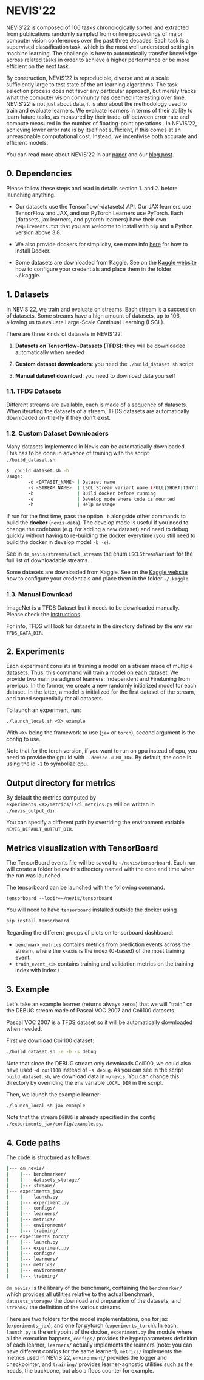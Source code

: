 # NEVIS'22

NEVIS’22 is composed of 106 tasks chronologically sorted and extracted from
publications randomly sampled from online proceedings of major computer vision
conferences over the past three decades. Each task is a supervised
classification task, which is the most well understood setting in machine
learning. The challenge is how to automatically transfer knowledge across
related tasks in order to achieve a higher performance or be more efficient on
the next task.

By construction, NEVIS’22 is reproducible, diverse and at a scale sufficiently
large to test state of the art learning algorithms. The task selection process
does not favor any particular approach, but merely tracks what the computer
vision community has deemed interesting over time. NEVIS’22 is not just about
data, it is also about the methodology used to train and evaluate learners. We
evaluate learners in terms of their ability to learn future tasks, as measured
by their trade-off between error rate and compute measured in the number of
floating-point operations . In NEVIS’22, achieving lower error rate is by itself
not sufficient, if this comes at an unreasonable computational cost. Instead, we
incentivise both accurate and efficient models.

You can read more about NEVIS'22 in our [paper](TODO) and our [blog post](TODO).

## 0. Dependencies

Please follow these steps and read in details section 1. and 2. before launching
anything.

-   Our datasets use the Tensorflow(-datasets) API. Our JAX learners use
    TensorFlow and JAX, and our PyTorch Learners use PyTorch. Each (datasets,
    jax learners, and pytorch learners) have their own `requirements.txt` that
    you are welcome to install with `pip` and a Python version above 3.8.

-   We also provide dockers for simplicity, see more info
    [here](https://docs.docker.com/get-docker/) for how to install Docker.

-   Some datasets are downloaded from Kaggle. See on the
    [Kaggle website](https://www.kaggle.com/docs/api) how to configure your
    credentials and place them in the folder ~/.kaggle.

## 1. Datasets

In NEVIS'22, we train and evaluate on streams. Each stream is a succession of
datasets. Some streams have a high amount of datasets, up to 106, allowing us to
evaluate Large-Scale Continual Learning (LSCL).

There are three kinds of datasets in NEVIS'22:

1.  **Datasets on Tensorflow-Datasets (TFDS)**: they will be downloaded
    automatically when needed

2.  **Custom dataset downloaders**: you need the `./build_dataset.sh` script

3.  **Manual dataset download**: you need to download data yourself

### 1.1. TFDS Datasets

Different streams are available, each is made of a sequence of datasets. When
iterating the datasets of a stream, TFDS datasets are automatically downloaded
on-the-fly if they don't exist.

### 1.2. Custom Dataset Downloaders

Many datasets implemented in Nevis can be automatically downloaded. This has to
be done in advance of training with the script `./build_dataset.sh`:

```bash
$ ./build_dataset.sh -h
Usage:
        -d <DATASET_NAME> | Dataset name
        -s <STREAM_NAME>  | LSCL Stream variant name (FULL|SHORT|TINY|DEBUG|...)
        -b                | Build docker before running
        -e                | Develop mode where code is mounted
        -h                | Help message
```

If run for the first time, pass the option `-b` alongside other commands to
build the **docker** (`nevis-data`). The develop mode is useful if you need to
change the codebase (e.g. for adding a new dataset) and need to debug quickly
without having to re-building the docker everytime (you still need to build the
docker in develop mode! `-b -e`).

See in `dm_nevis/streams/lscl_streams` the enum `LSCLStreamVariant` for the full
list of downloadable streams.

Some datasets are downloaded from Kaggle. See on the
[Kaggle website](https://www.kaggle.com/docs/api) how to configure your
credentials and place them in the folder `~/.kaggle`.

### 1.3. Manual Download

ImageNet is a TFDS Dataset but it needs to be downloaded manually. Please check
the [instructions](https://www.tensorflow.org/datasets/catalog/imagenet2012).

For info, TFDS will look for datasets in the directory defined by the env var
`TFDS_DATA_DIR`.

## 2. Experiments

Each experiment consists in training a model on a stream made of multiple
datasets. Thus, this command will train a model on each dataset. We provide two
main paradigm of learners: Independent and Finetuning from previous. In the
former, we create a new randomly initialized model for each dataset. In the
latter, a model is initialized for the first dataset of the stream, and tuned
sequentially for all datasets.

To launch an experiment, run:

```
./launch_local.sh <X> example
```

With `<X>` being the framework to use (`jax` or `torch`), second argument is the
config to use.

Note that for the torch version, if you want to run on gpu instead of cpu, you
need to provide the gpu id with `--device <GPU_ID>`. By default, the code is
using the id `-1` to symbolize cpu.

## Output directory for metrics

By default the metrics computed by `experiments_<X>/metrics/lscl_metrics.py`
will be written in `./nevis_output_dir`.

You can specify a different path by overriding the environment variable
`NEVIS_DEFAULT_OUTPUT_DIR`.

## Metrics visualization with TensorBoard

The TensorBoard events file will be saved to `~/nevis/tensorboard`. Each run
will create a folder below this directory named with the date and time when the
run was launched.

The tensorboard can be launched with the following command.

`tensorboard --lodir=~/nevis/tensorboard`

You will need to have `tensorboard` installed outside the docker using

```bash
pip install tensorboard
```

Regarding the different groups of plots on tensorboard dashboard: 
  - `benchmark_metrics` contains metrics from prediction events across the
   stream, where the x-axis is the index (0-based) of the most training event.
  - `train_event_<i>` contains training and validation metrics on the training
  index with index `i`.


## 3. Example

Let's take an example learner (returns always zeros) that we will "train" on the
DEBUG stream made of Pascal VOC 2007 and Coil100 datasets.

Pascal VOC 2007 is a TFDS dataset so it will be automatically downloaded when
needed.

First we download Coil100 dataset:

```bash
./build_dataset.sh -e -b -s debug
```

Note that since the DEBUG stream only downloads Coil100, we could also have used
`-d coil100` instead of `-s debug`. As you can see in the script
`build_dataset.sh`, we download data in `~/nevis`. You can change this directory
by overriding the env variable `LOCAL_DIR` in the script.

Then, we launch the example learner:

```bash
./launch_local.sh jax example
```

Note that the stream `DEBUG` is already specified in the config
`./experiments_jax/config/example.py`.

## 4. Code paths

The code is structured as follows:

```bash
|--- dm_nevis/
|    |--- benchmarker/
|    |--- datasets_storage/
|    |--- streams/
|--- experiments_jax/
|    |--- launch.py
|    |--- experiment.py
|    |--- configs/
|    |--- learners/
|    |--- metrics/
|    |--- environment/
|    |--- training/
|--- experiments_torch/
|    |--- launch.py
|    |--- experiment.py
|    |--- configs/
|    |--- learners/
|    |--- metrics/
|    |--- environment/
|    |--- training/
```

`dm_nevis/` is the library of the benchmark, containing the `benchmarker/` which
provides all utilities relative to the actual benchmark, `datasets_storage/` the
download and preparation of the datasets, and `streams/` the definition of the
various streams.

There are two folders for the model implementations, one for jax
(`experiments_jax`), and one for pytorch (`experiments_torch`). In each,
`launch.py` is the entrypoint of the docker, `experiment.py` the module where
all the execution happens, `configs/` provides the hyperparameters definition of
each learner, `learners/` actually implements the learners (note: you can have
different configs for the same learner!), `metrics/` implements the metrics used
in NEVIS'22, `environment/` provides the logger and checkpointer, and
`training/` provides learner-agnostic utilities such as the heads, the backbone,
but also a flops counter for example.

